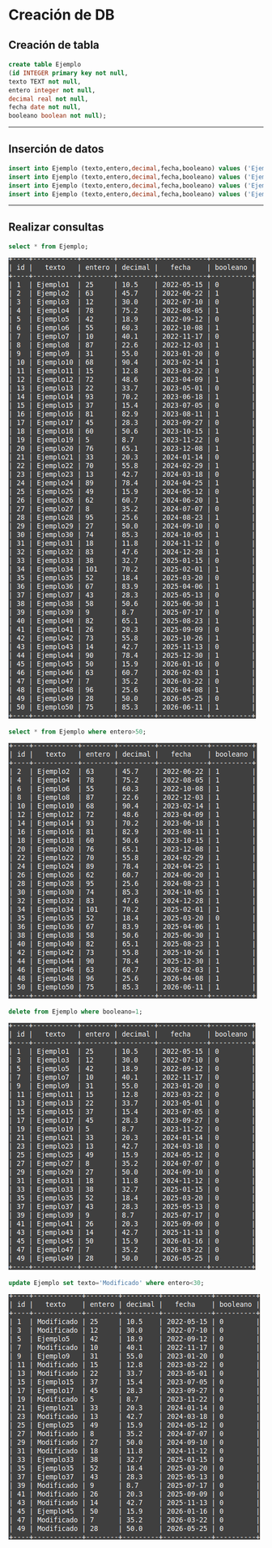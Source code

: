 # Creación de DB

## Creación de tabla
```sql
create table Ejemplo
(id INTEGER primary key not null,
texto TEXT not null,
entero integer not null,
decimal real not null,
fecha date not null,
booleano boolean not null);

```
---
## Inserción de datos
```sql
insert into Ejemplo (texto,entero,decimal,fecha,booleano) values ('Ejemplo1',25,10.5,2022-05-15,0);
insert into Ejemplo (texto,entero,decimal,fecha,booleano) values ('Ejemplo1',25,10.5,2022-05-15,0);
insert into Ejemplo (texto,entero,decimal,fecha,booleano) values ('Ejemplo49',28,50.0,'2026-05-25',0);
insert into Ejemplo (texto,entero,decimal,fecha,booleano) values ('Ejemplo50',75,85.3,'2026-06-11',1);
```

---

## Realizar consultas

```sql
select * from Ejemplo;
```
<img src='TablaBBDD.png'>

```sql
select * from Ejemplo where entero>50;
```
<img src='TareaBBDD2.png'>

```sql
delete from Ejemplo where booleano=1;
```

<img src='TareaBBDD3.png'>

```sql
update Ejemplo set texto='Modificado' where entero<30;
```

<img src='TareaBBDD4.png'>

